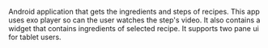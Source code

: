 Android application that gets the ingredients and steps of recipes.
This app uses exo player so can the user watches the step's video.
It also contains a widget that contains ingredients of selected recipe.
It supports two pane ui for tablet users.
